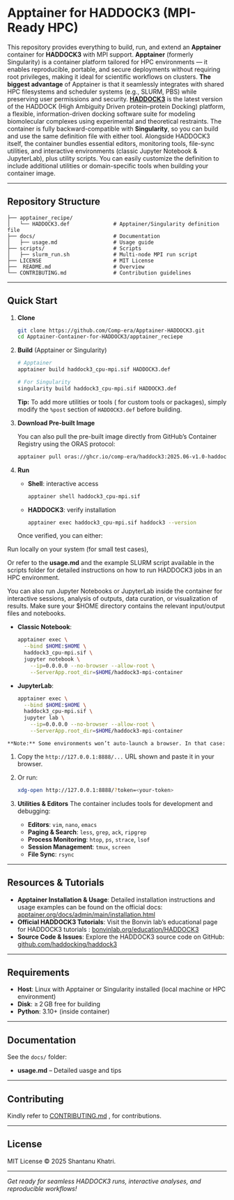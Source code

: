 # Apptainer for HADDOCK3 (MPI-Ready HPC)

This repository provides everything to build, run, and extend an **Apptainer** container for **HADDOCK3** with MPI support. **Apptainer** (formerly Singularity) is a container platform tailored for HPC environments — it enables reproducible, portable, and secure deployments without requiring root privileges, making it ideal for scientific workflows on clusters. **The biggest advantage** of Apptainer is that it seamlessly integrates with shared HPC filesystems and scheduler systems (e.g., SLURM, PBS) while preserving user permissions and security. [**HADDOCK3**](https://www.biorxiv.org/content/10.1101/2025.04.30.651432v1) is the latest version of the HADDOCK (High Ambiguity Driven protein–protein Docking) platform, a flexible, information-driven docking software suite for modeling biomolecular complexes using experimental and theoretical restraints. 
The container is fully backward-compatible with **Singularity**, so you can build and use the same definition file with either tool. Alongside HADDOCK3 itself, the container bundles essential editors, monitoring tools, file-sync utilities, and interactive environments (classic Jupyter Notebook & JupyterLab), plus utility scripts. You can easily customize the definition to include additional utilities or domain-specific tools when building your container image.

---

##  Repository Structure

```plaintext
├── apptainer_recipe/                  
│   └── HADDOCK3.def              # Apptainer/Singularity definition file
├── docs/                         # Documentation 
│   ├── usage.md                  # Usage guide
├── scripts/                      # Scripts
│   ├── slurm_run.sh              # Multi-node MPI run script
├── LICENSE                       # MIT License
├──  README.md                    # Overview
└── CONTRIBUTING.md               # Contribution guidelines
```

---

##  Quick Start

1. **Clone**

   ```bash
   git clone https://github.com/Comp-era/Apptainer-HADDOCK3.git
   cd Apptainer-Container-for-HADDOCK3/apptainer_reciepe
   ```

2. **Build** (Apptainer or Singularity)

   ```bash
   # Apptainer
   apptainer build haddock3_cpu-mpi.sif HADDOCK3.def

   # For Singularity
   singularity build haddock3_cpu-mpi.sif HADDOCK3.def
   ```

    **Tip:** To add more utilities or tools ( for custom tools or packages), simply modify the `%post` section of `HADDOCK3.def` before building.

3. **Download Pre-built Image**

   You can also pull the pre-built image directly from GitHub’s Container Registry using the ORAS protocol:

   ```bash
   apptainer pull oras://ghcr.io/comp-era/haddock3:2025.06-v1.0-haddock3-mpi
   ```

4. **Run**

   - **Shell**: interactive access
     ```bash
     apptainer shell haddock3_cpu-mpi.sif
     ```
   - **HADDOCK3**: verify installation
     ```bash
     apptainer exec haddock3_cpu-mpi.sif haddock3 --version
     ```

   Once verified, you can either:

Run locally on your system (for small test cases),

Or refer to the **usage.md** and the example SLURM script available in the scripts  folder for detailed instructions on how to run HADDOCK3 jobs in an HPC environment.

You can also run Jupyter Notebooks or JupyterLab inside the container for interactive sessions, analysis of outputs, data curation, or visualization of results. Make sure your $HOME directory contains the relevant input/output files and notebooks.

   - **Classic Notebook**:
     ```bash
     apptainer exec \
       --bind $HOME:$HOME \
       haddock3_cpu-mpi.sif \
       jupyter notebook \
         --ip=0.0.0.0 --no-browser --allow-root \
         --ServerApp.root_dir=$HOME/haddock3-mpi-container
     ```
   - **JupyterLab**:
     ```bash
     apptainer exec \
       --bind $HOME:$HOME \
       haddock3_cpu-mpi.sif \
       jupyter lab \
         --ip=0.0.0.0 --no-browser --allow-root \
         --ServerApp.root_dir=$HOME/haddock3-mpi-container
     ```

    **Note:** Some environments won’t auto-launch a browser. In that case:

   1. Copy the `http://127.0.0.1:8888/...` URL shown and paste it in your browser.
   2. Or run:
      ```bash
      xdg-open http://127.0.0.1:8888/?token=<your-token>
      ```

5. **Utilities & Editors** The container includes tools for development and debugging:

   - **Editors**: `vim`, `nano`, `emacs`
   - **Paging & Search**: `less`, `grep`, `ack`, `ripgrep`
   - **Process Monitoring**: `htop`, `ps`, `strace`, `lsof`
   - **Session Management**: `tmux`, `screen`
   - **File Sync**: `rsync`

---

##  Resources & Tutorials

- **Apptainer Installation & Usage**: Detailed installation instructions and usage examples can be found on the official docs: [apptainer.org/docs/admin/main/installation.html](https://apptainer.org/docs/admin/main/installation.html)
- **Official HADDOCK3 Tutorials**: Visit the Bonvin lab’s educational page for HADDOCK3 tutorials : [bonvinlab.org/education/HADDOCK3](https://www.bonvinlab.org/education/HADDOCK3/)
- **Source Code & Issues**: Explore the HADDOCK3 source code on GitHub: [github.com/haddocking/haddock3](https://github.com/haddocking/haddock3)

---

##  Requirements

- **Host**: Linux with Apptainer or Singularity installed (local machine or HPC environment)
- **Disk**: ≥ 2 GB free for building
- **Python**: 3.10+ (inside container)

---

##  Documentation

See the `docs/` folder:

- **usage.md** – Detailed uasge and tips

---

##  Contributing

Kindly refer to [CONTRIBUTING.md](CONTRIBUTING.md) , for contributions.



---

##  License

MIT License © 2025 Shantanu Khatri.

---

*Get ready for seamless HADDOCK3 runs, interactive analyses, and reproducible workflows!*

